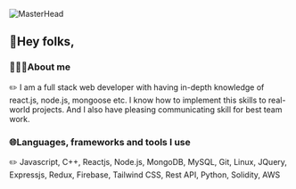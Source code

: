 ![MasterHead](https://user-images.githubusercontent.com/97012708/230944008-d72ff555-4249-48b6-b72e-d10f0746a8fd.gif)

## 👋Hey folks,

### 🧑🏼‍💻About me
  ✏️ I am a full stack web developer with having in-depth knowledge of react.js, node.js, mongoose etc. I know how to implement this skills to real-world projects. And I also have pleasing communicating skill for best team work.
  

### 🌐Languages, frameworks and tools I use
  ✏️ Javascript, C++, Reactjs, Node.js, MongoDB, MySQL, Git, Linux, JQuery, Expressjs, Redux, Firebase, Tailwind CSS, Rest API, Python, Solidity, AWS

<!--
**roniskywalker/roniskywalker** is a ✨ _special_ ✨ repository because its `README.md` (this file) appears on your GitHub profile.

Here are some ideas to get you started:

- 🔭 I’m currently working on ...
- 🌱 I’m currently learning ...
- 👯 I’m looking to collaborate on ...
- 🤔 I’m looking for help with ...
- 💬 Ask me about ...
- 📫 How to reach me: ...
- 😄 Pronouns: ...
- ⚡ Fun fact: ...
-->
